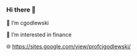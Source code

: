 ### Hi there 👋
🙂 I’m cgodlewski

👀 I’m interested in finance

🌐 https://sites.google.com/view/profcjgodlewski/

<!---
cgodlewski/cgodlewski is a ✨ special ✨ repository because its `README.md` (this file) appears on your GitHub profile.
You can click the Preview link to take a look at your changes.
--->
